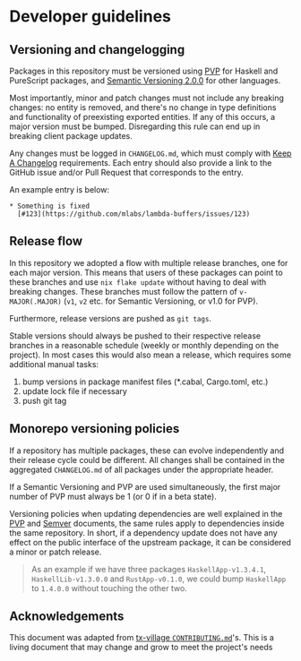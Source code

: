# Developer guidelines

## Versioning and changelogging

Packages in this repository must be versioned using [PVP][pvp] for Haskell and
PureScript packages, and [Semantic Versioning 2.0.0][semver] for other languages.

Most importantly, minor and patch changes must not include any breaking changes:
no entity is removed, and there's no change in type definitions and functionality
of preexisting exported entities. If any of this occurs, a major version must be
bumped. Disregarding this rule can end up in breaking client package updates.

Any changes must be logged in `CHANGELOG.md`, which must comply with [Keep A
Changelog](https://keepachangelog.com/en/1.1.0/) requirements. Each entry
should also provide a link to the GitHub issue and/or Pull Request that
corresponds to the entry.

An example entry is below:

```lang-none
* Something is fixed
  [#123](https://github.com/mlabs/lambda-buffers/issues/123)
```

## Release flow

In this repository we adopted a flow with multiple release branches, one for
each major version. This means that users of these packages can point to these
branches and use `nix flake update` without having to deal with breaking changes.
These branches must follow the pattern of `v-MAJOR(.MAJOR)` (`v1`, `v2` etc. for
Semantic Versioning, or v1.0 for PVP).

Furthermore, release versions are pushed as `git tags`.

Stable versions should always be pushed to their respective release branches
in a reasonable schedule (weekly or monthly depending on the project).
In most cases this would also mean a release, which requires some additional
manual tasks:

1. bump versions in package manifest files (*.cabal, Cargo.toml, etc.)
2. update lock file if necessary
3. push git tag

## Monorepo versioning policies

If a repository has multiple packages, these can evolve independently and their
release cycle could be different. All changes shall be contained in the
aggregated `CHANGELOG.md` of all packages under the appropriate header.

If a Semantic Versioning and PVP are used simultaneously, the first major
number of PVP must always be 1 (or 0 if in a beta state).

Versioning policies when updating dependencies are well explained in the
[PVP][pvp] and [Semver][semver] documents, the same rules apply to dependencies
inside the same repository. In short, if a dependency update does not have any
effect on the public interface of the upstream package, it can be considered a
minor or patch release.

> As an example if we have three packages `HaskellApp-v1.3.4.1`,
> `HaskellLib-v1.3.0.0` and `RustApp-v0.1.0`, we could bump `HaskellApp` to
> `1.4.0.0` without touching the other two.

## Acknowledgements

This document was adapted from [tx-village
`CONTRIBUTING.md`](https://github.com/mlabs-haskell/tx-village/blob/main/CONTRIBUTING.md)'s.
This is a living document that may change and grow to meet the project's needs

[pvp]: https://pvp.haskell.org/
[semver]: https://semver.org/
